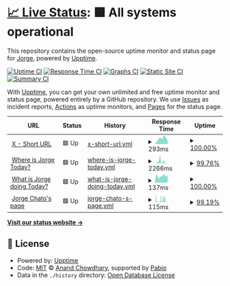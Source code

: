 # [📈 Live Status](https://status.jrg.tools): <!--live status--> **🟩 All systems operational**

This repository contains the open-source uptime monitor and status page for [Jorge](https://whatisjorgedoing.today/), powered by [Upptime](https://github.com/upptime/upptime).

[![Uptime CI](https://github.com/jorgechato/status.jrg.tools/workflows/Uptime%20CI/badge.svg)](https://github.com/jorgechato/status.jrg.tools/actions?query=workflow%3A%22Uptime+CI%22)
[![Response Time CI](https://github.com/jorgechato/status.jrg.tools/workflows/Response%20Time%20CI/badge.svg)](https://github.com/jorgechato/status.jrg.tools/actions?query=workflow%3A%22Response+Time+CI%22)
[![Graphs CI](https://github.com/jorgechato/status.jrg.tools/workflows/Graphs%20CI/badge.svg)](https://github.com/jorgechato/status.jrg.tools/actions?query=workflow%3A%22Graphs+CI%22)
[![Static Site CI](https://github.com/jorgechato/status.jrg.tools/workflows/Static%20Site%20CI/badge.svg)](https://github.com/jorgechato/status.jrg.tools/actions?query=workflow%3A%22Static+Site+CI%22)
[![Summary CI](https://github.com/jorgechato/status.jrg.tools/workflows/Summary%20CI/badge.svg)](https://github.com/jorgechato/status.jrg.tools/actions?query=workflow%3A%22Summary+CI%22)

With [Upptime](https://upptime.js.org), you can get your own unlimited and free uptime monitor and status page, powered entirely by a GitHub repository. We use [Issues](https://github.com/jorgechato/status.jrg.tools/issues) as incident reports, [Actions](https://github.com/jorgechato/status.jrg.tools/actions) as uptime monitors, and [Pages](https://status.jrg.tools) for the status page.

<!--start: status pages-->
<!-- This summary is generated by Upptime (https://github.com/upptime/upptime) -->
<!-- Do not edit this manually, your changes will be overwritten -->
<!-- prettier-ignore -->
| URL | Status | History | Response Time | Uptime |
| --- | ------ | ------- | ------------- | ------ |
| <img alt="" src="https://icons.duckduckgo.com/ip3/x.jrg.tools.ico" height="13"> [X - Short URL](https://x.jrg.tools/health) | 🟩 Up | [x-short-url.yml](https://github.com/jorgechato/status.jrg.tools/commits/HEAD/history/x-short-url.yml) | <details><summary><img alt="Response time graph" src="./graphs/x-short-url/response-time-week.png" height="20"> 293ms</summary><br><a href="https://status.jrg.tools/history/x-short-url"><img alt="Response time 296" src="https://img.shields.io/endpoint?url=https%3A%2F%2Fraw.githubusercontent.com%2Fjorgechato%2Fstatus.jrg.tools%2FHEAD%2Fapi%2Fx-short-url%2Fresponse-time.json"></a><br><a href="https://status.jrg.tools/history/x-short-url"><img alt="24-hour response time 185" src="https://img.shields.io/endpoint?url=https%3A%2F%2Fraw.githubusercontent.com%2Fjorgechato%2Fstatus.jrg.tools%2FHEAD%2Fapi%2Fx-short-url%2Fresponse-time-day.json"></a><br><a href="https://status.jrg.tools/history/x-short-url"><img alt="7-day response time 293" src="https://img.shields.io/endpoint?url=https%3A%2F%2Fraw.githubusercontent.com%2Fjorgechato%2Fstatus.jrg.tools%2FHEAD%2Fapi%2Fx-short-url%2Fresponse-time-week.json"></a><br><a href="https://status.jrg.tools/history/x-short-url"><img alt="30-day response time 254" src="https://img.shields.io/endpoint?url=https%3A%2F%2Fraw.githubusercontent.com%2Fjorgechato%2Fstatus.jrg.tools%2FHEAD%2Fapi%2Fx-short-url%2Fresponse-time-month.json"></a><br><a href="https://status.jrg.tools/history/x-short-url"><img alt="1-year response time 296" src="https://img.shields.io/endpoint?url=https%3A%2F%2Fraw.githubusercontent.com%2Fjorgechato%2Fstatus.jrg.tools%2FHEAD%2Fapi%2Fx-short-url%2Fresponse-time-year.json"></a></details> | <details><summary><a href="https://status.jrg.tools/history/x-short-url">100.00%</a></summary><a href="https://status.jrg.tools/history/x-short-url"><img alt="All-time uptime 99.90%" src="https://img.shields.io/endpoint?url=https%3A%2F%2Fraw.githubusercontent.com%2Fjorgechato%2Fstatus.jrg.tools%2FHEAD%2Fapi%2Fx-short-url%2Fuptime.json"></a><br><a href="https://status.jrg.tools/history/x-short-url"><img alt="24-hour uptime 100.00%" src="https://img.shields.io/endpoint?url=https%3A%2F%2Fraw.githubusercontent.com%2Fjorgechato%2Fstatus.jrg.tools%2FHEAD%2Fapi%2Fx-short-url%2Fuptime-day.json"></a><br><a href="https://status.jrg.tools/history/x-short-url"><img alt="7-day uptime 100.00%" src="https://img.shields.io/endpoint?url=https%3A%2F%2Fraw.githubusercontent.com%2Fjorgechato%2Fstatus.jrg.tools%2FHEAD%2Fapi%2Fx-short-url%2Fuptime-week.json"></a><br><a href="https://status.jrg.tools/history/x-short-url"><img alt="30-day uptime 100.00%" src="https://img.shields.io/endpoint?url=https%3A%2F%2Fraw.githubusercontent.com%2Fjorgechato%2Fstatus.jrg.tools%2FHEAD%2Fapi%2Fx-short-url%2Fuptime-month.json"></a><br><a href="https://status.jrg.tools/history/x-short-url"><img alt="1-year uptime 99.90%" src="https://img.shields.io/endpoint?url=https%3A%2F%2Fraw.githubusercontent.com%2Fjorgechato%2Fstatus.jrg.tools%2FHEAD%2Fapi%2Fx-short-url%2Fuptime-year.json"></a></details>
| <img alt="" src="https://icons.duckduckgo.com/ip3/whereisjorge.today.ico" height="13"> [Where is Jorge Today?](https://whereisjorge.today/) | 🟩 Up | [where-is-jorge-today.yml](https://github.com/jorgechato/status.jrg.tools/commits/HEAD/history/where-is-jorge-today.yml) | <details><summary><img alt="Response time graph" src="./graphs/where-is-jorge-today/response-time-week.png" height="20"> 2266ms</summary><br><a href="https://status.jrg.tools/history/where-is-jorge-today"><img alt="Response time 738" src="https://img.shields.io/endpoint?url=https%3A%2F%2Fraw.githubusercontent.com%2Fjorgechato%2Fstatus.jrg.tools%2FHEAD%2Fapi%2Fwhere-is-jorge-today%2Fresponse-time.json"></a><br><a href="https://status.jrg.tools/history/where-is-jorge-today"><img alt="24-hour response time 395" src="https://img.shields.io/endpoint?url=https%3A%2F%2Fraw.githubusercontent.com%2Fjorgechato%2Fstatus.jrg.tools%2FHEAD%2Fapi%2Fwhere-is-jorge-today%2Fresponse-time-day.json"></a><br><a href="https://status.jrg.tools/history/where-is-jorge-today"><img alt="7-day response time 2266" src="https://img.shields.io/endpoint?url=https%3A%2F%2Fraw.githubusercontent.com%2Fjorgechato%2Fstatus.jrg.tools%2FHEAD%2Fapi%2Fwhere-is-jorge-today%2Fresponse-time-week.json"></a><br><a href="https://status.jrg.tools/history/where-is-jorge-today"><img alt="30-day response time 1515" src="https://img.shields.io/endpoint?url=https%3A%2F%2Fraw.githubusercontent.com%2Fjorgechato%2Fstatus.jrg.tools%2FHEAD%2Fapi%2Fwhere-is-jorge-today%2Fresponse-time-month.json"></a><br><a href="https://status.jrg.tools/history/where-is-jorge-today"><img alt="1-year response time 738" src="https://img.shields.io/endpoint?url=https%3A%2F%2Fraw.githubusercontent.com%2Fjorgechato%2Fstatus.jrg.tools%2FHEAD%2Fapi%2Fwhere-is-jorge-today%2Fresponse-time-year.json"></a></details> | <details><summary><a href="https://status.jrg.tools/history/where-is-jorge-today">99.76%</a></summary><a href="https://status.jrg.tools/history/where-is-jorge-today"><img alt="All-time uptime 99.97%" src="https://img.shields.io/endpoint?url=https%3A%2F%2Fraw.githubusercontent.com%2Fjorgechato%2Fstatus.jrg.tools%2FHEAD%2Fapi%2Fwhere-is-jorge-today%2Fuptime.json"></a><br><a href="https://status.jrg.tools/history/where-is-jorge-today"><img alt="24-hour uptime 99.49%" src="https://img.shields.io/endpoint?url=https%3A%2F%2Fraw.githubusercontent.com%2Fjorgechato%2Fstatus.jrg.tools%2FHEAD%2Fapi%2Fwhere-is-jorge-today%2Fuptime-day.json"></a><br><a href="https://status.jrg.tools/history/where-is-jorge-today"><img alt="7-day uptime 99.76%" src="https://img.shields.io/endpoint?url=https%3A%2F%2Fraw.githubusercontent.com%2Fjorgechato%2Fstatus.jrg.tools%2FHEAD%2Fapi%2Fwhere-is-jorge-today%2Fuptime-week.json"></a><br><a href="https://status.jrg.tools/history/where-is-jorge-today"><img alt="30-day uptime 99.95%" src="https://img.shields.io/endpoint?url=https%3A%2F%2Fraw.githubusercontent.com%2Fjorgechato%2Fstatus.jrg.tools%2FHEAD%2Fapi%2Fwhere-is-jorge-today%2Fuptime-month.json"></a><br><a href="https://status.jrg.tools/history/where-is-jorge-today"><img alt="1-year uptime 99.97%" src="https://img.shields.io/endpoint?url=https%3A%2F%2Fraw.githubusercontent.com%2Fjorgechato%2Fstatus.jrg.tools%2FHEAD%2Fapi%2Fwhere-is-jorge-today%2Fuptime-year.json"></a></details>
| <img alt="" src="https://icons.duckduckgo.com/ip3/what.jorgechato.com.ico" height="13"> [What is Jorge doing Today?](https://what.jorgechato.com/) | 🟩 Up | [what-is-jorge-doing-today.yml](https://github.com/jorgechato/status.jrg.tools/commits/HEAD/history/what-is-jorge-doing-today.yml) | <details><summary><img alt="Response time graph" src="./graphs/what-is-jorge-doing-today/response-time-week.png" height="20"> 137ms</summary><br><a href="https://status.jrg.tools/history/what-is-jorge-doing-today"><img alt="Response time 200" src="https://img.shields.io/endpoint?url=https%3A%2F%2Fraw.githubusercontent.com%2Fjorgechato%2Fstatus.jrg.tools%2FHEAD%2Fapi%2Fwhat-is-jorge-doing-today%2Fresponse-time.json"></a><br><a href="https://status.jrg.tools/history/what-is-jorge-doing-today"><img alt="24-hour response time 158" src="https://img.shields.io/endpoint?url=https%3A%2F%2Fraw.githubusercontent.com%2Fjorgechato%2Fstatus.jrg.tools%2FHEAD%2Fapi%2Fwhat-is-jorge-doing-today%2Fresponse-time-day.json"></a><br><a href="https://status.jrg.tools/history/what-is-jorge-doing-today"><img alt="7-day response time 137" src="https://img.shields.io/endpoint?url=https%3A%2F%2Fraw.githubusercontent.com%2Fjorgechato%2Fstatus.jrg.tools%2FHEAD%2Fapi%2Fwhat-is-jorge-doing-today%2Fresponse-time-week.json"></a><br><a href="https://status.jrg.tools/history/what-is-jorge-doing-today"><img alt="30-day response time 139" src="https://img.shields.io/endpoint?url=https%3A%2F%2Fraw.githubusercontent.com%2Fjorgechato%2Fstatus.jrg.tools%2FHEAD%2Fapi%2Fwhat-is-jorge-doing-today%2Fresponse-time-month.json"></a><br><a href="https://status.jrg.tools/history/what-is-jorge-doing-today"><img alt="1-year response time 200" src="https://img.shields.io/endpoint?url=https%3A%2F%2Fraw.githubusercontent.com%2Fjorgechato%2Fstatus.jrg.tools%2FHEAD%2Fapi%2Fwhat-is-jorge-doing-today%2Fresponse-time-year.json"></a></details> | <details><summary><a href="https://status.jrg.tools/history/what-is-jorge-doing-today">100.00%</a></summary><a href="https://status.jrg.tools/history/what-is-jorge-doing-today"><img alt="All-time uptime 99.15%" src="https://img.shields.io/endpoint?url=https%3A%2F%2Fraw.githubusercontent.com%2Fjorgechato%2Fstatus.jrg.tools%2FHEAD%2Fapi%2Fwhat-is-jorge-doing-today%2Fuptime.json"></a><br><a href="https://status.jrg.tools/history/what-is-jorge-doing-today"><img alt="24-hour uptime 100.00%" src="https://img.shields.io/endpoint?url=https%3A%2F%2Fraw.githubusercontent.com%2Fjorgechato%2Fstatus.jrg.tools%2FHEAD%2Fapi%2Fwhat-is-jorge-doing-today%2Fuptime-day.json"></a><br><a href="https://status.jrg.tools/history/what-is-jorge-doing-today"><img alt="7-day uptime 100.00%" src="https://img.shields.io/endpoint?url=https%3A%2F%2Fraw.githubusercontent.com%2Fjorgechato%2Fstatus.jrg.tools%2FHEAD%2Fapi%2Fwhat-is-jorge-doing-today%2Fuptime-week.json"></a><br><a href="https://status.jrg.tools/history/what-is-jorge-doing-today"><img alt="30-day uptime 99.95%" src="https://img.shields.io/endpoint?url=https%3A%2F%2Fraw.githubusercontent.com%2Fjorgechato%2Fstatus.jrg.tools%2FHEAD%2Fapi%2Fwhat-is-jorge-doing-today%2Fuptime-month.json"></a><br><a href="https://status.jrg.tools/history/what-is-jorge-doing-today"><img alt="1-year uptime 99.15%" src="https://img.shields.io/endpoint?url=https%3A%2F%2Fraw.githubusercontent.com%2Fjorgechato%2Fstatus.jrg.tools%2FHEAD%2Fapi%2Fwhat-is-jorge-doing-today%2Fuptime-year.json"></a></details>
| <img alt="" src="https://icons.duckduckgo.com/ip3/jorgechato.com.ico" height="13"> [Jorge Chato's page](https://jorgechato.com/) | 🟩 Up | [jorge-chato-s-page.yml](https://github.com/jorgechato/status.jrg.tools/commits/HEAD/history/jorge-chato-s-page.yml) | <details><summary><img alt="Response time graph" src="./graphs/jorge-chato-s-page/response-time-week.png" height="20"> 115ms</summary><br><a href="https://status.jrg.tools/history/jorge-chato-s-page"><img alt="Response time 180" src="https://img.shields.io/endpoint?url=https%3A%2F%2Fraw.githubusercontent.com%2Fjorgechato%2Fstatus.jrg.tools%2FHEAD%2Fapi%2Fjorge-chato-s-page%2Fresponse-time.json"></a><br><a href="https://status.jrg.tools/history/jorge-chato-s-page"><img alt="24-hour response time 18" src="https://img.shields.io/endpoint?url=https%3A%2F%2Fraw.githubusercontent.com%2Fjorgechato%2Fstatus.jrg.tools%2FHEAD%2Fapi%2Fjorge-chato-s-page%2Fresponse-time-day.json"></a><br><a href="https://status.jrg.tools/history/jorge-chato-s-page"><img alt="7-day response time 115" src="https://img.shields.io/endpoint?url=https%3A%2F%2Fraw.githubusercontent.com%2Fjorgechato%2Fstatus.jrg.tools%2FHEAD%2Fapi%2Fjorge-chato-s-page%2Fresponse-time-week.json"></a><br><a href="https://status.jrg.tools/history/jorge-chato-s-page"><img alt="30-day response time 134" src="https://img.shields.io/endpoint?url=https%3A%2F%2Fraw.githubusercontent.com%2Fjorgechato%2Fstatus.jrg.tools%2FHEAD%2Fapi%2Fjorge-chato-s-page%2Fresponse-time-month.json"></a><br><a href="https://status.jrg.tools/history/jorge-chato-s-page"><img alt="1-year response time 180" src="https://img.shields.io/endpoint?url=https%3A%2F%2Fraw.githubusercontent.com%2Fjorgechato%2Fstatus.jrg.tools%2FHEAD%2Fapi%2Fjorge-chato-s-page%2Fresponse-time-year.json"></a></details> | <details><summary><a href="https://status.jrg.tools/history/jorge-chato-s-page">99.19%</a></summary><a href="https://status.jrg.tools/history/jorge-chato-s-page"><img alt="All-time uptime 99.65%" src="https://img.shields.io/endpoint?url=https%3A%2F%2Fraw.githubusercontent.com%2Fjorgechato%2Fstatus.jrg.tools%2FHEAD%2Fapi%2Fjorge-chato-s-page%2Fuptime.json"></a><br><a href="https://status.jrg.tools/history/jorge-chato-s-page"><img alt="24-hour uptime 100.00%" src="https://img.shields.io/endpoint?url=https%3A%2F%2Fraw.githubusercontent.com%2Fjorgechato%2Fstatus.jrg.tools%2FHEAD%2Fapi%2Fjorge-chato-s-page%2Fuptime-day.json"></a><br><a href="https://status.jrg.tools/history/jorge-chato-s-page"><img alt="7-day uptime 99.19%" src="https://img.shields.io/endpoint?url=https%3A%2F%2Fraw.githubusercontent.com%2Fjorgechato%2Fstatus.jrg.tools%2FHEAD%2Fapi%2Fjorge-chato-s-page%2Fuptime-week.json"></a><br><a href="https://status.jrg.tools/history/jorge-chato-s-page"><img alt="30-day uptime 99.24%" src="https://img.shields.io/endpoint?url=https%3A%2F%2Fraw.githubusercontent.com%2Fjorgechato%2Fstatus.jrg.tools%2FHEAD%2Fapi%2Fjorge-chato-s-page%2Fuptime-month.json"></a><br><a href="https://status.jrg.tools/history/jorge-chato-s-page"><img alt="1-year uptime 99.65%" src="https://img.shields.io/endpoint?url=https%3A%2F%2Fraw.githubusercontent.com%2Fjorgechato%2Fstatus.jrg.tools%2FHEAD%2Fapi%2Fjorge-chato-s-page%2Fuptime-year.json"></a></details>

<!--end: status pages-->

[**Visit our status website →**](https://status.jrg.tools)

## 📄 License

- Powered by: [Upptime](https://github.com/upptime/upptime)
- Code: [MIT](./LICENSE) © [Anand Chowdhary](https://anandchowdhary.com), supported by [Pabio](https://pabio.com)
- Data in the `./history` directory: [Open Database License](https://opendatacommons.org/licenses/odbl/1-0/)

